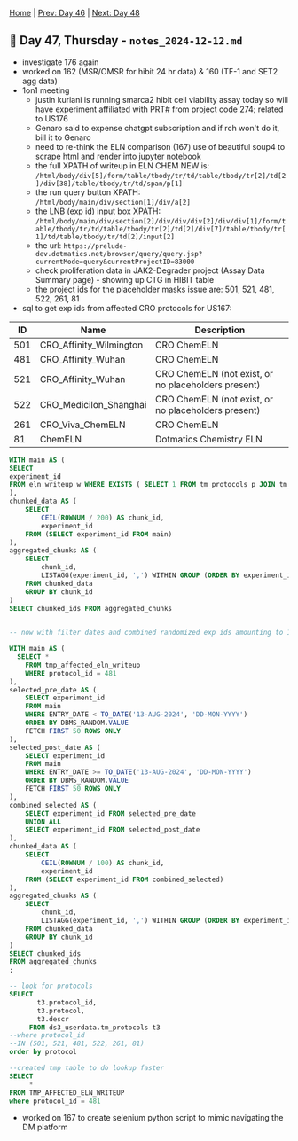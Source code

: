 [Home](../../main.md) | [Prev: Day 46](notes_2024-12-11.md) | [Next: Day 48](./notes_2024-12-13.md)

## 📝 Day 47, Thursday - `notes_2024-12-12.md`

- investigate 176 again  
- worked on 162 (MSR/OMSR for hibit 24 hr data) & 160 (TF-1 and SET2 agg data)
- 1on1 meeting
    * justin kuriani is running smarca2 hibit cell viability assay today so will have experiment affiliated with PRT# from project code 274; related to US176
    * Genaro said to expense chatgpt subscription and if rch won't do it, bill it to Genaro
    * need to re-think the ELN comparison (167) use of beautiful soup4 to scrape html and render into jupyter notebook
    * the full XPATH of writeup in ELN CHEM NEW is: `/html/body/div[5]/form/table/tbody/tr/td/table/tbody/tr[2]/td[2]/div[38]/table/tbody/tr/td/span/p[1]`
    * the run query button XPATH: `/html/body/main/div/section[1]/div/a[2]`
    * the LNB (exp id) input box XPATH: `/html/body/main/div/section[2]/div/div/div[2]/div/div[1]/form/table/tbody/tr/td/table/tbody/tr[2]/td[2]/div[7]/table/tbody/tr[1]/td/table/tbody/tr/td[2]/input[2]`
    * the url: `https://prelude-dev.dotmatics.net/browser/query/query.jsp?currentMode=query&currentProjectID=83000`
    * check proliferation data in JAK2-Degrader project (Assay Data Summary page) - showing up CTG in HIBIT table
    * the project ids for the placeholder masks issue are: 501, 521, 481, 522, 261, 81
- sql to get exp ids from affected CRO protocols for US167:

| ID  | Name                    | Description               |
|-----|-------------------------|---------------------------|
| 501 | CRO_Affinity_Wilmington | CRO ChemELN               |
| 481 | CRO_Affinity_Wuhan      | CRO ChemELN               |
| 521 | CRO_Affinity_Wuhan      | CRO ChemELN (not exist, or no placeholders present)   |
| 522 | CRO_Medicilon_Shanghai  | CRO ChemELN (not exist, or no placeholders present)   |
| 261 | CRO_Viva_ChemELN        | CRO ChemELN               |
| 81  | ChemELN                 | Dotmatics Chemistry ELN   |

```sql
WITH main AS (
SELECT 
experiment_id
FROM eln_writeup w WHERE EXISTS ( SELECT 1 FROM tm_protocols p JOIN tm_experiments e ON p.protocol_id = e.protocol_id WHERE e.experiment_id = w.experiment_id AND p.protocol_id IN (501, 521, 481, 522, 261, 81) ) AND INSTR(write_up, '{{') > 0
),
chunked_data AS (
    SELECT 
        CEIL(ROWNUM / 200) AS chunk_id,
        experiment_id
    FROM (SELECT experiment_id FROM main)
),
aggregated_chunks AS (
    SELECT 
        chunk_id,
        LISTAGG(experiment_id, ',') WITHIN GROUP (ORDER BY experiment_id) AS chunked_ids
    FROM chunked_data
    GROUP BY chunk_id
)
SELECT chunked_ids FROM aggregated_chunks
    

-- now with filter dates and combined randomized exp ids amounting to 100:

WITH main AS (
  SELECT *
    FROM tmp_affected_eln_writeup  
    WHERE protocol_id = 481
),
selected_pre_date AS (
    SELECT experiment_id
    FROM main
    WHERE ENTRY_DATE < TO_DATE('13-AUG-2024', 'DD-MON-YYYY')
    ORDER BY DBMS_RANDOM.VALUE
    FETCH FIRST 50 ROWS ONLY
),
selected_post_date AS (
    SELECT experiment_id
    FROM main
    WHERE ENTRY_DATE >= TO_DATE('13-AUG-2024', 'DD-MON-YYYY')
    ORDER BY DBMS_RANDOM.VALUE
    FETCH FIRST 50 ROWS ONLY
),
combined_selected AS (
    SELECT experiment_id FROM selected_pre_date
    UNION ALL
    SELECT experiment_id FROM selected_post_date
),
chunked_data AS (
    SELECT 
        CEIL(ROWNUM / 100) AS chunk_id,
        experiment_id
    FROM (SELECT experiment_id FROM combined_selected)
),
aggregated_chunks AS (
    SELECT 
        chunk_id,
        LISTAGG(experiment_id, ',') WITHIN GROUP (ORDER BY experiment_id) AS chunked_ids
    FROM chunked_data
    GROUP BY chunk_id
)
SELECT chunked_ids 
FROM aggregated_chunks
;

-- look for protocols
SELECT
       t3.protocol_id,
       t3.protocol,
       t3.descr
     FROM ds3_userdata.tm_protocols t3
--where protocol_id
--IN (501, 521, 481, 522, 261, 81)
order by protocol

--created tmp table to do lookup faster
SELECT 
     *
FROM TMP_AFFECTED_ELN_WRITEUP
where protocol_id = 481
```

- worked on 167 to create selenium python script to mimic navigating the DM platform
